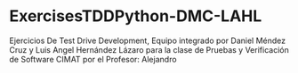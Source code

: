 # ExercisesTDDPython-DMC-LAHL
Ejercicios De Test Drive Development, Equipo integrado por Daniel Méndez Cruz y Luis Angel Hernández Lázaro 
para la clase de Pruebas y Verificación de Software CIMAT
por el Profesor: Alejandro
